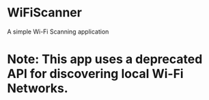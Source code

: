 # WiFiScanner
A simple Wi-Fi Scanning application

# Note: This app uses a deprecated API for discovering local Wi-Fi Networks. 
